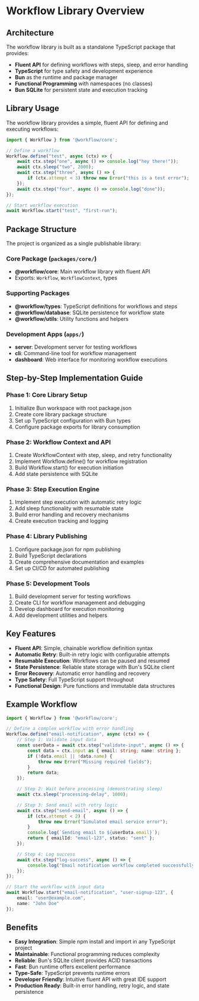 # Workflow Library Overview

## Architecture

The workflow library is built as a standalone TypeScript package that provides:
- **Fluent API** for defining workflows with steps, sleep, and error handling
- **TypeScript** for type safety and development experience
- **Bun** as the runtime and package manager
- **Functional Programming** with namespaces (no classes)
- **Bun SQLite** for persistent state and execution tracking

## Library Usage

The workflow library provides a simple, fluent API for defining and executing workflows:

```typescript
import { Workflow } from '@workflow/core';

// Define a workflow
Workflow.define("test", async (ctx) => {
    await ctx.step("one", async () => console.log("hey there!"));
    await ctx.sleep("two", 2000);
    await ctx.step("three", async () => {
        if (ctx.attempt < 3) throw new Error("this is a test error");
    });
    await ctx.step("four", async () => console.log("done"));
});

// Start workflow execution
await Workflow.start("test", "first-run");
```

## Package Structure

The project is organized as a single publishable library:

### Core Package (`packages/core/`)
- **@workflow/core**: Main workflow library with fluent API
- Exports: `Workflow`, `WorkflowContext`, types

### Supporting Packages
- **@workflow/types**: TypeScript definitions for workflows and steps
- **@workflow/database**: SQLite persistence for workflow state
- **@workflow/utils**: Utility functions and helpers

### Development Apps (`apps/`)
- **server**: Development server for testing workflows
- **cli**: Command-line tool for workflow management
- **dashboard**: Web interface for monitoring workflow executions

## Step-by-Step Implementation Guide

### Phase 1: Core Library Setup
1. Initialize Bun workspace with root package.json
2. Create core library package structure
3. Set up TypeScript configuration with Bun types
4. Configure package exports for library consumption

### Phase 2: Workflow Context and API
1. Create WorkflowContext with step, sleep, and retry functionality
2. Implement Workflow.define() for workflow registration
3. Build Workflow.start() for execution initiation
4. Add state persistence with SQLite

### Phase 3: Step Execution Engine
1. Implement step execution with automatic retry logic
2. Add sleep functionality with resumable state
3. Build error handling and recovery mechanisms
4. Create execution tracking and logging

### Phase 4: Library Publishing
1. Configure package.json for npm publishing
2. Build TypeScript declarations
3. Create comprehensive documentation and examples
4. Set up CI/CD for automated publishing

### Phase 5: Development Tools
1. Build development server for testing workflows
2. Create CLI for workflow management and debugging
3. Develop dashboard for execution monitoring
4. Add development utilities and helpers

## Key Features

- **Fluent API**: Simple, chainable workflow definition syntax
- **Automatic Retry**: Built-in retry logic with configurable attempts
- **Resumable Execution**: Workflows can be paused and resumed
- **State Persistence**: Reliable state storage with Bun's SQLite client
- **Error Recovery**: Automatic error handling and recovery
- **Type Safety**: Full TypeScript support throughout
- **Functional Design**: Pure functions and immutable data structures

## Example Workflow

```typescript
import { Workflow } from '@workflow/core';

// Define a complex workflow with error handling
Workflow.define("email-notification", async (ctx) => {
    // Step 1: Validate input data
    const userData = await ctx.step("validate-input", async () => {
        const data = ctx.input as { email: string; name: string };
        if (!data.email || !data.name) {
            throw new Error("Missing required fields");
        }
        return data;
    });

    // Step 2: Wait before processing (demonstrating sleep)
    await ctx.sleep("processing-delay", 1000);

    // Step 3: Send email with retry logic
    await ctx.step("send-email", async () => {
        if (ctx.attempt < 2) {
            throw new Error("Simulated email service error");
        }
        console.log(`Sending email to ${userData.email}`);
        return { emailId: "email-123", status: "sent" };
    });

    // Step 4: Log success
    await ctx.step("log-success", async () => {
        console.log("Email notification workflow completed successfully");
    });
});

// Start the workflow with input data
await Workflow.start("email-notification", "user-signup-123", {
    email: "user@example.com",
    name: "John Doe"
});
```

## Benefits

- **Easy Integration**: Simple npm install and import in any TypeScript project
- **Maintainable**: Functional programming reduces complexity
- **Reliable**: Bun's SQLite client provides ACID transactions
- **Fast**: Bun runtime offers excellent performance
- **Type-Safe**: TypeScript prevents runtime errors
- **Developer Friendly**: Intuitive fluent API with great IDE support
- **Production Ready**: Built-in error handling, retry logic, and state persistence